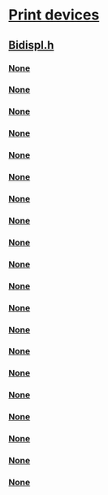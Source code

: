 # [Print devices](../_print/index.md)
## [Bidispl.h](index.md)
### [None](../bidispl/nf-bidispl-ibidirequest-getenumcount.md)
### [None](../bidispl/nf-bidispl-ibidirequest-getoutputdata.md)
### [None](../bidispl/nf-bidispl-ibidirequest-getresult.md)
### [None](../bidispl/nf-bidispl-ibidirequest-setinputdata.md)
### [None](../bidispl/nf-bidispl-ibidirequest-setschema.md)
### [None](../bidispl/nf-bidispl-ibidirequestcontainer-addrequest.md)
### [None](../bidispl/nf-bidispl-ibidirequestcontainer-getenumobject.md)
### [None](../bidispl/nf-bidispl-ibidirequestcontainer-getrequestcount.md)
### [None](../bidispl/nf-bidispl-ibidispl-binddevice.md)
### [None](../bidispl/nf-bidispl-ibidispl-multisendrecv.md)
### [None](../bidispl/nf-bidispl-ibidispl-sendrecv.md)
### [None](../bidispl/nf-bidispl-ibidispl-unbinddevice.md)
### [None](../bidispl/nf-bidispl-ibidispl2-binddevice.md)
### [None](../bidispl/nf-bidispl-ibidispl2-sendrecvxmlstream.md)
### [None](../bidispl/nf-bidispl-ibidispl2-sendrecvxmlstring.md)
### [None](../bidispl/nf-bidispl-ibidispl2-unbinddevice.md)
### [None](../bidispl/nn-bidispl-ibidirequest.md)
### [None](../bidispl/nn-bidispl-ibidirequestcontainer.md)
### [None](../bidispl/nn-bidispl-ibidispl.md)
### [None](../bidispl/nn-bidispl-ibidispl2.md)
